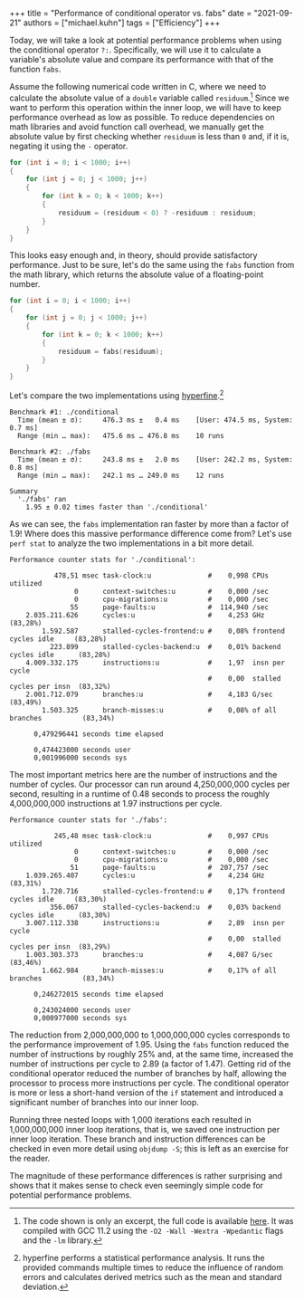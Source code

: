 +++
title = "Performance of conditional operator vs. fabs"
date = "2021-09-21"
authors = ["michael.kuhn"]
tags = ["Efficiency"]
+++

Today, we will take a look at potential performance problems when using the conditional operator `?:`.
Specifically, we will use it to calculate a variable's absolute value and compare its performance with that of the function `fabs`.

<!--more-->

Assume the following numerical code written in C, where we need to calculate the absolute value of a `double` variable called `residuum`.[^code]
Since we want to perform this operation within the inner loop, we will have to keep performance overhead as low as possible.
To reduce dependencies on math libraries and avoid function call overhead, we manually get the absolute value by first checking whether `residuum` is less than `0` and, if it is, negating it using the `-` operator.

```c {linenos=true,hl_lines=[7]}
for (int i = 0; i < 1000; i++)
{
	for (int j = 0; j < 1000; j++)
	{
		for (int k = 0; k < 1000; k++)
		{
			residuum = (residuum < 0) ? -residuum : residuum;
		}
	}
}
```

This looks easy enough and, in theory, should provide satisfactory performance.
Just to be sure, let's do the same using the `fabs` function from the math library, which returns the absolute value of a floating-point number.

```c {linenos=true,hl_lines=[7]}
for (int i = 0; i < 1000; i++)
{
	for (int j = 0; j < 1000; j++)
	{
		for (int k = 0; k < 1000; k++)
		{
			residuum = fabs(residuum);
		}
	}
}
```

Let's compare the two implementations using [hyperfine](https://github.com/sharkdp/hyperfine).[^hyperfine]

```plain {linenos=true,hl_lines=[11]}
Benchmark #1: ./conditional
  Time (mean ± σ):     476.3 ms ±   0.4 ms    [User: 474.5 ms, System: 0.7 ms]
  Range (min … max):   475.6 ms … 476.8 ms    10 runs

Benchmark #2: ./fabs
  Time (mean ± σ):     243.8 ms ±   2.0 ms    [User: 242.2 ms, System: 0.8 ms]
  Range (min … max):   242.1 ms … 249.0 ms    12 runs

Summary
  './fabs' ran
    1.95 ± 0.02 times faster than './conditional'
```

As we can see, the `fabs` implementation ran faster by more than a factor of 1.9!
Where does this massive performance difference come from?
Let's use `perf stat` to analyze the two implementations in a bit more detail.

```plain {linenos=true,hl_lines=[7,10]}
Performance counter stats for './conditional':

           478,51 msec task-clock:u              #    0,998 CPUs utilized
                0      context-switches:u        #    0,000 /sec
                0      cpu-migrations:u          #    0,000 /sec
               55      page-faults:u             #  114,940 /sec
    2.035.211.626      cycles:u                  #    4,253 GHz                      (83,28%)
        1.592.587      stalled-cycles-frontend:u #    0,08% frontend cycles idle     (83,28%)
          223.899      stalled-cycles-backend:u  #    0,01% backend cycles idle      (83,28%)
    4.009.332.175      instructions:u            #    1,97  insn per cycle
                                                 #    0,00  stalled cycles per insn  (83,32%)
    2.001.712.079      branches:u                #    4,183 G/sec                    (83,49%)
        1.503.325      branch-misses:u           #    0,08% of all branches          (83,34%)

      0,479296441 seconds time elapsed

      0,474423000 seconds user
      0,001996000 seconds sys
```

The most important metrics here are the number of instructions and the number of cycles.
Our processor can run around 4,250,000,000 cycles per second, resulting in a runtime of 0.48 seconds to process the roughly 4,000,000,000 instructions at 1.97 instructions per cycle.

```plain {linenos=true,hl_lines=[7,10]}
Performance counter stats for './fabs':

           245,48 msec task-clock:u              #    0,997 CPUs utilized
                0      context-switches:u        #    0,000 /sec
                0      cpu-migrations:u          #    0,000 /sec
               51      page-faults:u             #  207,757 /sec
    1.039.265.407      cycles:u                  #    4,234 GHz                      (83,31%)
        1.720.716      stalled-cycles-frontend:u #    0,17% frontend cycles idle     (83,30%)
          356.067      stalled-cycles-backend:u  #    0,03% backend cycles idle      (83,30%)
    3.007.112.338      instructions:u            #    2,89  insn per cycle
                                                 #    0,00  stalled cycles per insn  (83,29%)
    1.003.303.373      branches:u                #    4,087 G/sec                    (83,46%)
        1.662.984      branch-misses:u           #    0,17% of all branches          (83,34%)

      0,246272015 seconds time elapsed

      0,243024000 seconds user
      0,000977000 seconds sys
```

The reduction from 2,000,000,000 to 1,000,000,000 cycles corresponds to the performance improvement of 1.95.
Using the `fabs` function reduced the number of instructions by roughly 25% and, at the same time, increased the number of instructions per cycle to 2.89 (a factor of 1.47).
Getting rid of the conditional operator reduced the number of branches by half, allowing the processor to process more instructions per cycle.
The conditional operator is more or less a short-hand version of the `if` statement and introduced a significant number of branches into our inner loop.

Running three nested loops with 1,000 iterations each resulted in 1,000,000,000 inner loop iterations, that is, we saved one instruction per inner loop iteration.
These branch and instruction differences can be checked in even more detail using `objdump -S`; this is left as an exercise for the reader.

The magnitude of these performance differences is rather surprising and shows that it makes sense to check even seemingly simple code for potential performance problems.

[^code]: The code shown is only an excerpt, the full code is available [here](/code/2021/09/conditional-vs-fabs.c). It was compiled with GCC 11.2 using the `-O2 -Wall -Wextra -Wpedantic` flags and the `-lm` library.
[^hyperfine]: hyperfine performs a statistical performance analysis. It runs the provided commands multiple times to reduce the influence of random errors and calculates derived metrics such as the mean and standard deviation.
